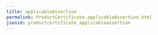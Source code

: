 ```yaml
---
title: applicableAssertion
permalink: ProductCertificate.applicableAssertion.html
jsonid: productcertificate_applicableassertion
---
```

